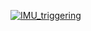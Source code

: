 [![IMU_triggering](https://www.youtube.com/watch?v=_-qGrMnmp10&feature=youtu.be)](https://www.youtube.com/watch?v=_-qGrMnmp10&feature=youtu.be)
